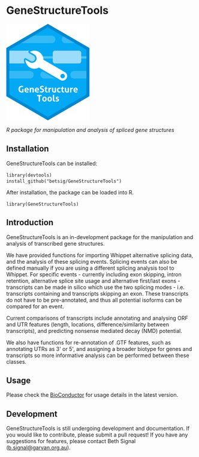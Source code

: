 # GeneStructureTools

![](https://github.com/betsig/GeneStructureTools/blob/master/HexLogoGeneStructureTools.png)

*R package for manipulation and analysis of spliced gene structures*

## Installation
GeneStructureTools can be installed:
```
library(devtools)
install_github("betsig/GeneStructureTools")
```
After installation, the package can be loaded into R.
```
library(GeneStructureTools)
```

## Introduction

GeneStructureTools is an in-development package for the manipulation and analysis of transcribed gene structures.

We have provided functions for importing Whippet alternative splicing data, and the analysis of these splicing events. 
Splicing events can also be defined manually if you are using a different splicing analysis tool to Whippet.
For specific events - currently including exon skipping, intron retention, alternative splice site usage and alternative first/last exons - transcripts can be made in silico which use the two splicing modes - i.e. transcripts containing and transcripts skipping an exon. 
These transcripts do not have to be pre-annotated, and thus all potential isoforms can be compared for an event.

Current comparisons of transcripts include annotating and analysing ORF and UTR features (length, locations, difference/similarity between transcripts), and predicting nonsense mediated decay (NMD) potential.

We also have functions for re-annotation of .GTF features, such as annotating UTRs as 3' or 5', and assigning a broader biotype for genes and transcripts so more informative analysis can be performed between these classes. 

## Usage

Please check the [BioConductor](http://bioconductor.org/packages/GeneStructureTools/) for usage details in the latest version.

## Development

GeneStructureTools is still undergoing development and documentation.
If you would like to contribute, please submit a pull request!
If you have any suggestions for features, please contact Beth Signal (b.signal@garvan.org.au).




